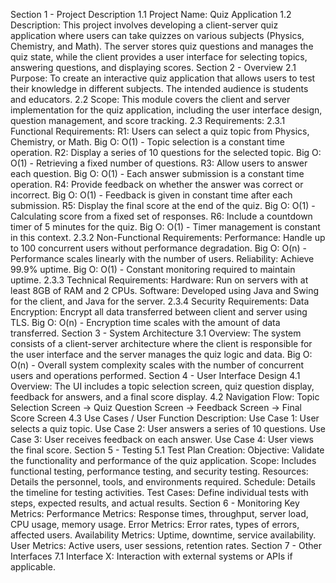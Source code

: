 Section 1 - Project Description
1.1 Project Name: Quiz Application
1.2 Description: This project involves developing a client-server quiz application where users can take quizzes on various subjects (Physics, Chemistry, and Math). The server stores quiz questions and manages the quiz state, while the client provides a user interface for selecting topics, answering questions, and displaying scores.
Section 2 - Overview
2.1 Purpose: To create an interactive quiz application that allows users to test their knowledge in different subjects. The intended audience is students and educators.
2.2 Scope: This module covers the client and server implementation for the quiz application, including the user interface design, question management, and score tracking.
2.3 Requirements:
2.3.1 Functional Requirements:
R1: Users can select a quiz topic from Physics, Chemistry, or Math. Big O: O(1) - Topic selection is a constant time operation.
R2: Display a series of 10 questions for the selected topic. Big O: O(1) - Retrieving a fixed number of questions.
R3: Allow users to answer each question. Big O: O(1) - Each answer submission is a constant time operation.
R4: Provide feedback on whether the answer was correct or incorrect. Big O: O(1) - Feedback is given in constant time after each submission.
R5: Display the final score at the end of the quiz. Big O: O(1) - Calculating score from a fixed set of responses.
R6: Include a countdown timer of 5 minutes for the quiz. Big O: O(1) - Timer management is constant in this context.
2.3.2 Non-Functional Requirements:
Performance: Handle up to 100 concurrent users without performance degradation. Big O: O(n) - Performance scales linearly with the number of users.
Reliability: Achieve 99.9% uptime. Big O: O(1) - Constant monitoring required to maintain uptime.
2.3.3 Technical Requirements:
Hardware: Run on servers with at least 8GB of RAM and 2 CPUs.
Software: Developed using Java and Swing for the client, and Java for the server.
2.3.4 Security Requirements:
Data Encryption: Encrypt all data transferred between client and server using TLS. Big O: O(n) - Encryption time scales with the amount of data transferred.
Section 3 - System Architecture
3.1 Overview: The system consists of a client-server architecture where the client is responsible for the user interface and the server manages the quiz logic and data. Big O: O(n) - Overall system complexity scales with the number of concurrent users and operations performed.
Section 4 - User Interface Design
4.1 Overview: The UI includes a topic selection screen, quiz question display, feedback for answers, and a final score display.
4.2 Navigation Flow: Topic Selection Screen → Quiz Question Screen → Feedback Screen → Final Score Screen
4.3 Use Cases / User Function Description:
Use Case 1: User selects a quiz topic.
Use Case 2: User answers a series of 10 questions.
Use Case 3: User receives feedback on each answer.
Use Case 4: User views the final score.
Section 5 - Testing
5.1 Test Plan Creation:
Objective: Validate the functionality and performance of the quiz application.
Scope: Includes functional testing, performance testing, and security testing.
Resources: Details the personnel, tools, and environments required.
Schedule: Details the timeline for testing activities.
Test Cases: Define individual tests with steps, expected results, and actual results.
Section 6 - Monitoring
Key Metrics:
Performance Metrics: Response times, throughput, server load, CPU usage, memory usage.
Error Metrics: Error rates, types of errors, affected users.
Availability Metrics: Uptime, downtime, service availability.
User Metrics: Active users, user sessions, retention rates.
Section 7 - Other Interfaces
7.1 Interface X: Interaction with external systems or APIs if applicable.
